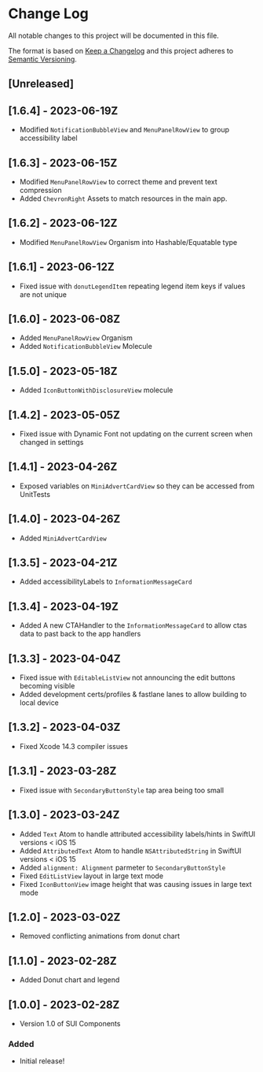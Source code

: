 # Change Log
All notable changes to this project will be documented in this file.

The format is based on [Keep a Changelog](http://keepachangelog.com/)
and this project adheres to [Semantic Versioning](http://semver.org/).

## [Unreleased]

## [1.6.4] - 2023-06-19Z

- Modified `NotificationBubbleView` and `MenuPanelRowView` to group accessibility label

## [1.6.3] - 2023-06-15Z
- Modified `MenuPanelRowView` to correct theme and prevent text compression
- Added `ChevronRight` Assets to match resources in the main app.  

## [1.6.2] - 2023-06-12Z
- Modified `MenuPanelRowView` Organism into Hashable/Equatable type 

## [1.6.1] - 2023-06-12Z

- Fixed issue with `donutLegendItem` repeating legend item keys if values are not unique

## [1.6.0] - 2023-06-08Z
- Added `MenuPanelRowView` Organism
- Added `NotificationBubbleView` Molecule

## [1.5.0] - 2023-05-18Z
- Added `IconButtonWithDisclosureView` molecule

## [1.4.2] - 2023-05-05Z
- Fixed issue with Dynamic Font not updating on the current screen when changed in settings

## [1.4.1] - 2023-04-26Z
- Exposed variables on `MiniAdvertCardView` so they can be accessed from UnitTests

## [1.4.0] - 2023-04-26Z
- Added `MiniAdvertCardView`

## [1.3.5] - 2023-04-21Z
- Added accessibilityLabels to `InformationMessageCard`

## [1.3.4] - 2023-04-19Z
- Added A new CTAHandler to the `InformationMessageCard` to allow ctas data to past back to the app handlers

## [1.3.3] - 2023-04-04Z
- Fixed issue with `EditableListView` not announcing the edit buttons becoming visible
- Added development certs/profiles & fastlane lanes to allow building to local device

## [1.3.2] - 2023-04-03Z
- Fixed Xcode 14.3 compiler issues

## [1.3.1] - 2023-03-28Z
- Fixed issue with `SecondaryButtonStyle` tap area being too small

## [1.3.0] - 2023-03-24Z
- Added `Text` Atom to handle attributed accessibility labels/hints in SwiftUI versions < iOS 15
- Added `AttributedText` Atom to handle `NSAttributedString` in SwiftUI versions < iOS 15
- Added `alignment: Alignment` parmeter to `SecondaryButtonStyle`
- Fixed `EditListView` layout in large text mode
- Fixed `IconButtonView` image height that was causing issues in large text mode

## [1.2.0] - 2023-03-02Z
- Removed conflicting animations from donut chart

## [1.1.0] - 2023-02-28Z
- Added Donut chart and legend

## [1.0.0] - 2023-02-28Z
- Version 1.0 of SUI Components

### Added
- Initial release!

